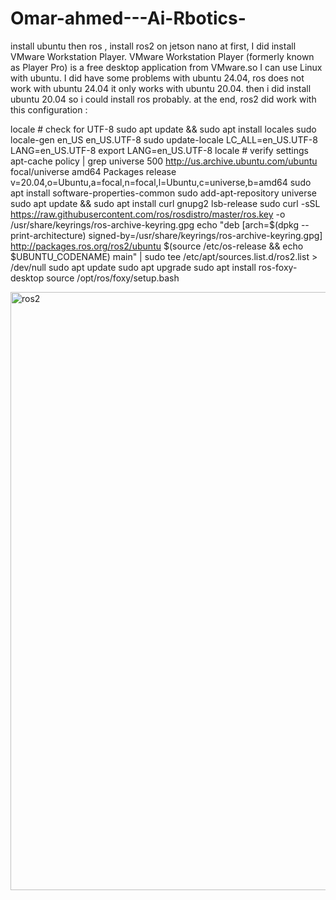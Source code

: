 # Omar-ahmed---Ai-Rbotics-
install ubuntu then ros , install ros2 on jetson nano 
at first, I did install VMware Workstation Player. 
VMware Workstation Player (formerly known as Player Pro) is a free desktop application from VMware.so I can use Linux with ubuntu.
I did have some problems with ubuntu 24.04, ros does not work with ubuntu 24.04 it only works with ubuntu 20.04.
then i did install ubuntu 20.04 so i could install ros probably. 
at the end, ros2 did work with this configuration :

locale  # check for UTF-8
sudo apt update && sudo apt install locales
sudo locale-gen en_US en_US.UTF-8
sudo update-locale LC_ALL=en_US.UTF-8 LANG=en_US.UTF-8
export LANG=en_US.UTF-8
locale  # verify settings
apt-cache policy | grep universe
500 http://us.archive.ubuntu.com/ubuntu focal/universe amd64 Packages
    release v=20.04,o=Ubuntu,a=focal,n=focal,l=Ubuntu,c=universe,b=amd64
sudo apt install software-properties-common
sudo add-apt-repository universe
sudo apt update && sudo apt install curl gnupg2 lsb-release
sudo curl -sSL https://raw.githubusercontent.com/ros/rosdistro/master/ros.key  -o /usr/share/keyrings/ros-archive-keyring.gpg
echo "deb [arch=$(dpkg --print-architecture) signed-by=/usr/share/keyrings/ros-archive-keyring.gpg] http://packages.ros.org/ros2/ubuntu $(source /etc/os-release && echo $UBUNTU_CODENAME) main" | sudo tee /etc/apt/sources.list.d/ros2.list > /dev/null
sudo apt update
sudo apt upgrade
sudo apt install ros-foxy-desktop
source /opt/ros/foxy/setup.bash





<img width="957" alt="ros2" src="https://user-images.githubusercontent.com/108282195/179371730-6b6b36ef-fb85-4054-9329-d448397858c8.PNG">
